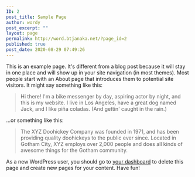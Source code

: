 ```yaml
---
ID: 2
post_title: Sample Page
author: wordy
post_excerpt: ""
layout: page
permalink: http://word.btjanaka.net/?page_id=2
published: true
post_date: 2020-08-29 07:49:26
---
```

<!-- wp:paragraph -->
<p>This is an example page. It's different from a blog post because it will stay in one place and will show up in your site navigation (in most themes). Most people start with an About page that introduces them to potential site visitors. It might say something like this:</p>
<!-- /wp:paragraph -->

<!-- wp:quote -->
<blockquote class="wp-block-quote"><p>Hi there! I'm a bike messenger by day, aspiring actor by night, and this is my website. I live in Los Angeles, have a great dog named Jack, and I like pi&#241;a coladas. (And gettin' caught in the rain.)</p></blockquote>
<!-- /wp:quote -->

<!-- wp:paragraph -->
<p>...or something like this:</p>
<!-- /wp:paragraph -->

<!-- wp:quote -->
<blockquote class="wp-block-quote"><p>The XYZ Doohickey Company was founded in 1971, and has been providing quality doohickeys to the public ever since. Located in Gotham City, XYZ employs over 2,000 people and does all kinds of awesome things for the Gotham community.</p></blockquote>
<!-- /wp:quote -->

<!-- wp:paragraph -->
<p>As a new WordPress user, you should go to <a href="http://word.btjanaka.net/wp-admin/">your dashboard</a> to delete this page and create new pages for your content. Have fun!</p>
<!-- /wp:paragraph -->
